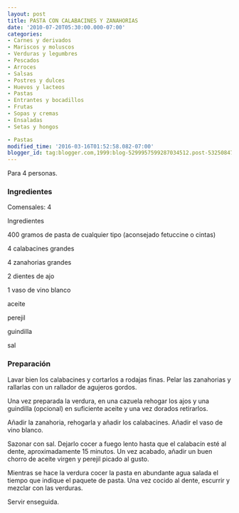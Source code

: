 ```yaml
---
layout: post
title: PASTA CON CALABACINES Y ZANAHORIAS
date: '2010-07-20T05:30:00.000-07:00'
categories:
- Carnes y derivados
- Mariscos y moluscos
- Verduras y legumbres
- Pescados
- Arroces
- Salsas
- Postres y dulces
- Huevos y lacteos
- Pastas
- Entrantes y bocadillos
- Frutas
- Sopas y cremas
- Ensaladas
- Setas y hongos

- Pastas
modified_time: '2016-03-16T01:52:58.082-07:00'
blogger_id: tag:blogger.com,1999:blog-5299957599287034512.post-5325084729656788851
---
```


Para 4 personas.

<h3>Ingredientes</h3>

	

Comensales: 4

Ingredientes

400 gramos de pasta de cualquier tipo (aconsejado fetuccine o cintas)

4 calabacines grandes

4 zanahorias grandes

2 dientes de ajo

1 vaso de vino blanco

aceite

perejil

guindilla

sal

<h3>Preparación</h3>

Lavar bien los calabacines y cortarlos a rodajas finas. Pelar las zanahorias y rallarlas con un rallador de agujeros gordos.

Una vez preparada la verdura, en una cazuela rehogar los ajos y una guindilla (opcional) en suficiente aceite y una vez dorados retirarlos.

Añadir la zanahoria, rehogarla y añadir los calabacines. Añadir el vaso de vino blanco.

Sazonar con sal. Dejarlo cocer a fuego lento hasta que el calabacín esté al dente, aproximadamente 15 minutos. Un vez acabado, añadir un buen chorro de aceite virgen y perejil picado al gusto.

Mientras se hace la verdura cocer la pasta en abundante agua salada el tiempo que indique el paquete de pasta. Una vez cocido al dente, escurrir y mezclar con las verduras.

Servir enseguida.

